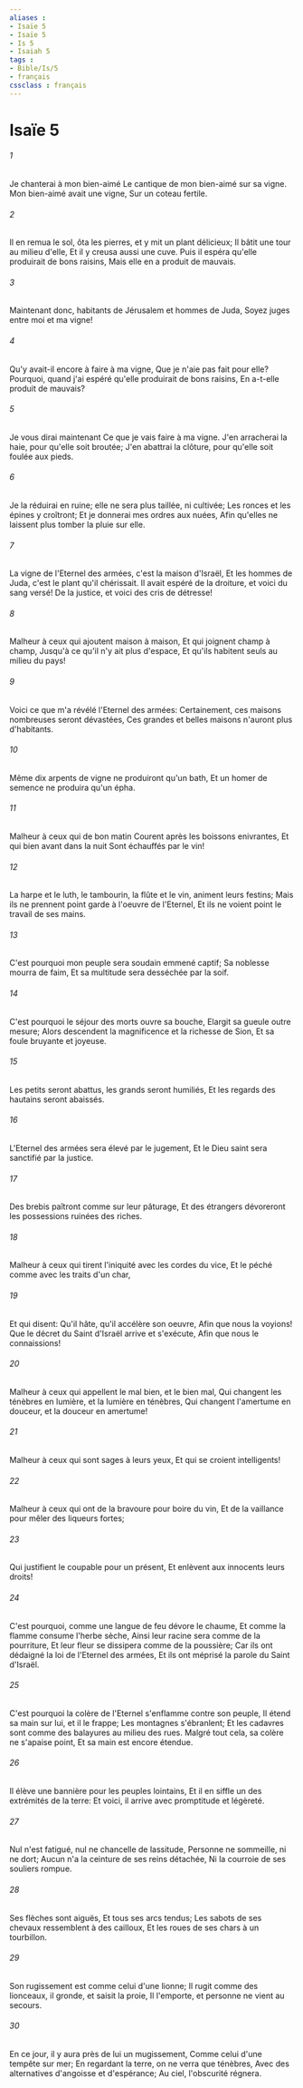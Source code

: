 ```yaml
---
aliases : 
- Isaïe 5
- Isaïe 5
- Is 5
- Isaiah 5
tags : 
- Bible/Is/5
- français
cssclass : français
---
```


# Isaïe 5

###### 1
Je chanterai à mon bien-aimé Le cantique de mon bien-aimé sur sa vigne. Mon bien-aimé avait une vigne, Sur un coteau fertile.
###### 2
Il en remua le sol, ôta les pierres, et y mit un plant délicieux; Il bâtit une tour au milieu d'elle, Et il y creusa aussi une cuve. Puis il espéra qu'elle produirait de bons raisins, Mais elle en a produit de mauvais.
###### 3
Maintenant donc, habitants de Jérusalem et hommes de Juda, Soyez juges entre moi et ma vigne!
###### 4
Qu'y avait-il encore à faire à ma vigne, Que je n'aie pas fait pour elle? Pourquoi, quand j'ai espéré qu'elle produirait de bons raisins, En a-t-elle produit de mauvais?
###### 5
Je vous dirai maintenant Ce que je vais faire à ma vigne. J'en arracherai la haie, pour qu'elle soit broutée; J'en abattrai la clôture, pour qu'elle soit foulée aux pieds.
###### 6
Je la réduirai en ruine; elle ne sera plus taillée, ni cultivée; Les ronces et les épines y croîtront; Et je donnerai mes ordres aux nuées, Afin qu'elles ne laissent plus tomber la pluie sur elle.
###### 7
La vigne de l'Eternel des armées, c'est la maison d'Israël, Et les hommes de Juda, c'est le plant qu'il chérissait. Il avait espéré de la droiture, et voici du sang versé! De la justice, et voici des cris de détresse!
###### 8
Malheur à ceux qui ajoutent maison à maison, Et qui joignent champ à champ, Jusqu'à ce qu'il n'y ait plus d'espace, Et qu'ils habitent seuls au milieu du pays!
###### 9
Voici ce que m'a révélé l'Eternel des armées: Certainement, ces maisons nombreuses seront dévastées, Ces grandes et belles maisons n'auront plus d'habitants.
###### 10
Même dix arpents de vigne ne produiront qu'un bath, Et un homer de semence ne produira qu'un épha.
###### 11
Malheur à ceux qui de bon matin Courent après les boissons enivrantes, Et qui bien avant dans la nuit Sont échauffés par le vin!
###### 12
La harpe et le luth, le tambourin, la flûte et le vin, animent leurs festins; Mais ils ne prennent point garde à l'oeuvre de l'Eternel, Et ils ne voient point le travail de ses mains.
###### 13
C'est pourquoi mon peuple sera soudain emmené captif; Sa noblesse mourra de faim, Et sa multitude sera desséchée par la soif.
###### 14
C'est pourquoi le séjour des morts ouvre sa bouche, Elargit sa gueule outre mesure; Alors descendent la magnificence et la richesse de Sion, Et sa foule bruyante et joyeuse.
###### 15
Les petits seront abattus, les grands seront humiliés, Et les regards des hautains seront abaissés.
###### 16
L'Eternel des armées sera élevé par le jugement, Et le Dieu saint sera sanctifié par la justice.
###### 17
Des brebis paîtront comme sur leur pâturage, Et des étrangers dévoreront les possessions ruinées des riches.
###### 18
Malheur à ceux qui tirent l'iniquité avec les cordes du vice, Et le péché comme avec les traits d'un char,
###### 19
Et qui disent: Qu'il hâte, qu'il accélère son oeuvre, Afin que nous la voyions! Que le décret du Saint d'Israël arrive et s'exécute, Afin que nous le connaissions!
###### 20
Malheur à ceux qui appellent le mal bien, et le bien mal, Qui changent les ténèbres en lumière, et la lumière en ténèbres, Qui changent l'amertume en douceur, et la douceur en amertume!
###### 21
Malheur à ceux qui sont sages à leurs yeux, Et qui se croient intelligents!
###### 22
Malheur à ceux qui ont de la bravoure pour boire du vin, Et de la vaillance pour mêler des liqueurs fortes;
###### 23
Qui justifient le coupable pour un présent, Et enlèvent aux innocents leurs droits!
###### 24
C'est pourquoi, comme une langue de feu dévore le chaume, Et comme la flamme consume l'herbe sèche, Ainsi leur racine sera comme de la pourriture, Et leur fleur se dissipera comme de la poussière; Car ils ont dédaigné la loi de l'Eternel des armées, Et ils ont méprisé la parole du Saint d'Israël.
###### 25
C'est pourquoi la colère de l'Eternel s'enflamme contre son peuple, Il étend sa main sur lui, et il le frappe; Les montagnes s'ébranlent; Et les cadavres sont comme des balayures au milieu des rues. Malgré tout cela, sa colère ne s'apaise point, Et sa main est encore étendue.
###### 26
Il élève une bannière pour les peuples lointains, Et il en siffle un des extrémités de la terre: Et voici, il arrive avec promptitude et légèreté.
###### 27
Nul n'est fatigué, nul ne chancelle de lassitude, Personne ne sommeille, ni ne dort; Aucun n'a la ceinture de ses reins détachée, Ni la courroie de ses souliers rompue.
###### 28
Ses flèches sont aiguës, Et tous ses arcs tendus; Les sabots de ses chevaux ressemblent à des cailloux, Et les roues de ses chars à un tourbillon.
###### 29
Son rugissement est comme celui d'une lionne; Il rugit comme des lionceaux, il gronde, et saisit la proie, Il l'emporte, et personne ne vient au secours.
###### 30
En ce jour, il y aura près de lui un mugissement, Comme celui d'une tempête sur mer; En regardant la terre, on ne verra que ténèbres, Avec des alternatives d'angoisse et d'espérance; Au ciel, l'obscurité régnera.

